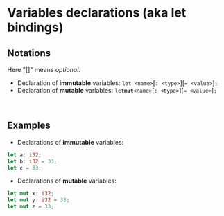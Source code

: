 # Variables declarations (aka let bindings)
## Notations
Here "\[\]" means *optional*. <br>
- Declaration of **immutable** variables: ``let <name>``\[``: <type>``\]\[``= <value>``\]``;``
- Declaration of **mutable** variables: ``let``**``mut``**``<name>``\[``: <type>``\]\[``= <value>``\]``;``

<br>

## Examples
- Declarations of **immutable** variables:
```Rust
let a: i32;
let b: i32 = 33;
let c = 33;
```
- Declarations of **mutable** variables:
```Rust
let mut x: i32;
let mut y: i32 = 33;
let mut z = 33;
```


